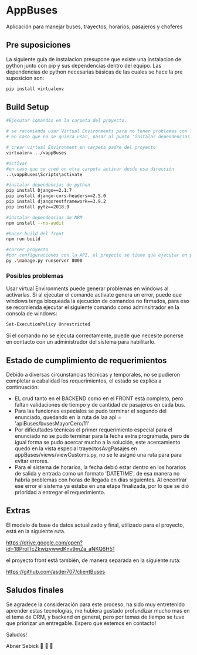 
# AppBuses
Aplicación para manejar buses, trayectos, horarios, pasajeros y choferes

## Pre suposiciones 
La siguiente guía de instalacion presupone que existe una instalacion de python junto con pip y sus dependencias dentro del equipo.
Las dependencias de python necesarias básicas de las cuales se hace la pre suposicion son:
``` bash
pip install virtualenv
```


## Build Setup

``` bash
#Ejecutar comandos en la carpeta del proyecto.

# se recomienda usar Virtual Environments para no tener problemas con las dependencias locales
# en caso que no se quiera usar, pasar al punto 'instalar dependencias de python'

# crear virtual Environment en carpeta padre del proyecto
virtualenv ../vappBuses

#activar
#en caso que se creó en otra carpeta activar desde esa dirección
..\vappBuses\Scripts\activate

#instalar dependencias de python
pip install Django==2.1.7  
pip install django-cors-headers==2.5.0  
pip install djangorestframework==3.9.2  
pip install pytz==2018.9

#instalar dependencias de NPM
npm install --no-audit

#hacer build del front
npm run build

#correr proyecto
#por configuraciones con la API, el proyecto se tiene que ejecutar en puerto 8000
py .\manage.py runserver 8000

```

### Posibles problemas
Usar virtual Environments puede generar problemas en windows al activarlas.
Si al ejecutar el comando activate genera un error, puede que windows tenga bloqueada la ejecución de comandos no firmados, para eso se recomienda ejecutar el siguiente comando como adminsitrador en la consola de windows:

``` bash
Set-ExecutionPolicy Unrestricted
```
Si el comando no se ejecuta correctamente, puede que necesite ponerse en contacto con un administrador del sistema para habilitarlo.


## Estado de cumplimiento de requerimientos
Debido a diversas circunstancias técnicas y temporales, no se pudieron completar a cabalidad los requerimientos, el estado se explica a continuación:

- EL crud tanto en el BACKEND como en el FRONT está completo, pero faltan validaciones de tiempo y de cantidad de pasajeros en cada bus.
- Para las funciones especiales se pudo terminar el segundo del enunciado, quedando en la ruta de laa api = 'apiBuses/busesMayorCero/11'
- Por dificultades técnicas el primer requerimiento especial para el enunciado no se pudo terminar para la fecha extra programada, pero de igual forma se pudo acercar mucho a la solución, este acercamiento quedó en la vista especial trayectosAvgPasajes en appBuses/views/viewCustoms.py, no se le asignó una ruta para para evitar errores.
- Para el sistema de horarios, la fecha debió estar dentro en los horarios de salida y entrada como un formato 'DATETIME', de esa manera no habría problemas con horas de llegada en días siguientes. Al encontrar ese error el sistema ya estaba en una etapa finalizada, por lo que se dió prioridad a entregar el requerimiento.

## Extras

El modelo de base de datos actualizado y final, utilizado para el proyecto, está en la siguiente ruta.

https://drive.google.com/open?id=18ProlTcZkwizywwdKnv9mZa_aNKQ6H51

el proyecto front está también, de manera separada en la siguiente ruta:

https://github.com/asder707/clientBuses


## Saludos finales
Se agradece la consideración para este proceso, ha sido muy entretenido aprender estas tecnologías, me hubiera gustado profundizar mucho mas en el tema de ORM, y backend en general, pero por temas de tiempo se tuve que priorizar un entregable.
Espero que estemos en contacto!

Saludos! 

Abner Sebick 🗼  🗾  🗻
